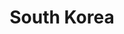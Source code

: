 ---
title: South Korea
creator: Gaël Chardon
licence: CC BY-SA 2.0
licence-url: https://creativecommons.org/licenses/by-sa/2.0/deed.en
image-url: https://upload.wikimedia.org/wikipedia/commons/0/0f/Korea-Seoul-Bukchon-01.jpg
---